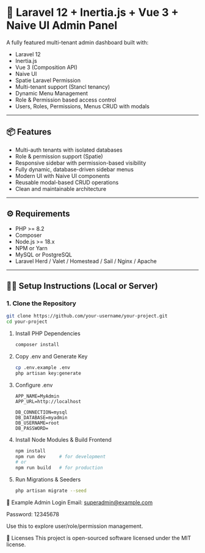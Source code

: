 # 🚀 Laravel 12 + Inertia.js + Vue 3 + Naive UI Admin Panel

A fully featured multi-tenant admin dashboard built with:

- Laravel 12
- Inertia.js
- Vue 3 (Composition API)
- Naive UI
- Spatie Laravel Permission
- Multi-tenant support (Stancl tenancy)
- Dynamic Menu Management
- Role & Permission based access control
- Users, Roles, Permissions, Menus CRUD with modals

---

## 📦 Features

- Multi-auth tenants with isolated databases
- Role & permission support (Spatie)
- Responsive sidebar with permission-based visibility
- Fully dynamic, database-driven sidebar menus
- Modern UI with Naive UI components
- Reusable modal-based CRUD operations
- Clean and maintainable architecture

---

## ⚙️ Requirements

- PHP >= 8.2
- Composer
- Node.js >= 18.x
- NPM or Yarn
- MySQL or PostgreSQL
- Laravel Herd / Valet / Homestead / Sail / Nginx / Apache

---

## 🧑‍💻 Setup Instructions (Local or Server)

### 1. Clone the Repository

```bash
git clone https://github.com/your-username/your-project.git
cd your-project
```

1. Install PHP Dependencies

    ```bash
    composer install
    ```

2. Copy .env and Generate Key

    ```bash
    cp .env.example .env
    php artisan key:generate
    ```

3. Configure .env

    ```env
    APP_NAME=MyAdmin
    APP_URL=http://localhost

    DB_CONNECTION=mysql
    DB_DATABASE=myadmin
    DB_USERNAME=root
    DB_PASSWORD=
    ```

4. Install Node Modules & Build Frontend

    ```bash
    npm install
    npm run dev     # for development
    # or
    npm run build   # for production
    ```

5. Run Migrations & Seeders

    ```bash
    php artisan migrate --seed
    ```

🧪 Example Admin Login
Email: superadmin@example.com

Password: 12345678

Use this to explore user/role/permission management.

📄 Licenses
This project is open-sourced software licensed under the MIT license.

